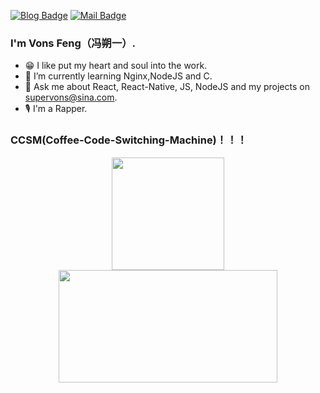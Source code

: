 [![Blog Badge](https://img.shields.io/badge/blog-120k%20pageview-brightgreen)](https://blog.csdn.net/qq934235475) 
[![Mail Badge](https://img.shields.io/badge/-supervons@sina.com-c14438?style=flat-square&logo=Gmail&logoColor=white&link=mailto:haoruileee@gmail.com)](mailto:haoruileee@gmail.com)
### I'm Vons Feng（冯朔一）.

- 😁 I like put my heart and soul into the work.
- 🌱 I’m currently learning Nginx,NodeJS and C.
- 💬 Ask me about React, React-Native, JS, NodeJS and my projects on supervons@sina.com.
- 🎙 I'm a Rapper.

### CCSM(Coffee-Code-Switching-Machine)！！！
<p  align="center">
<a href="javaScript:">
  <img height="180em" src="https://github-readme-stats.vercel.app/api?username=supervons&count_private=true&show_icons=true"/>
  <img height="180em" width="350em" src="https://github-readme-stats-eight-theta.vercel.app/api/top-langs/?username=supervons&layout=compact&langs_count=8"/>
</a>
</p>
